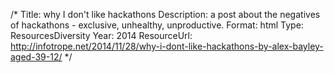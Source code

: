 /*
Title: why I don't like hackathons
Description: a post about the negatives of hackathons - exclusive, unhealthy, unproductive.
Format: html
Type: ResourcesDiversity
Year: 2014
ResourceUrl: http://infotrope.net/2014/11/28/why-i-dont-like-hackathons-by-alex-bayley-aged-39-12/
*/